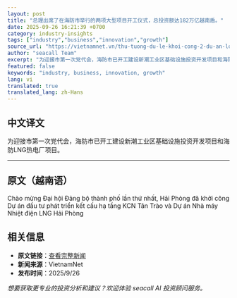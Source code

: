 ```yaml
---
layout: post
title: "总理出席了在海防市举行的两项大型项目开工仪式，总投资额达182万亿越南盾。"
date: 2025-09-26 16:21:39 +0700
category: industry-insights
tags: ["industry","business","innovation","growth"]
source_url: "https://vietnamnet.vn/thu-tuong-du-le-khoi-cong-2-du-an-lon-tri-gia-182-000-ty-dong-tai-hai-phong-2446504.html"
author: "seacall Team"
excerpt: "为迎接市第一次党代会，海防市已开工建设新潮工业区基础设施投资开发项目和海防LNG热电厂项目。..."
featured: false
keywords: "industry, business, innovation, growth"
lang: vi
translated: true
translated_lang: zh-Hans
---
```


## 中文译文

为迎接市第一次党代会，海防市已开工建设新潮工业区基础设施投资开发项目和海防LNG热电厂项目。

---

## 原文（越南语）

Chào mừng Đại hội Đảng bộ thành phố lần thứ nhất, Hải Phòng đã khởi công Dự án đầu tư phát triển kết cấu hạ tầng KCN Tân Trào và Dự án Nhà máy Nhiệt điện LNG Hải Phòng

## 相关信息

- **原文链接**：[查看完整新闻](https://vietnamnet.vn/thu-tuong-du-le-khoi-cong-2-du-an-lon-tri-gia-182-000-ty-dong-tai-hai-phong-2446504.html)
- **新闻来源**：VietnamNet
- **发布时间**：2025/9/26

*想要获取更专业的投资分析和建议？欢迎体验 seacall AI 投资顾问服务。*